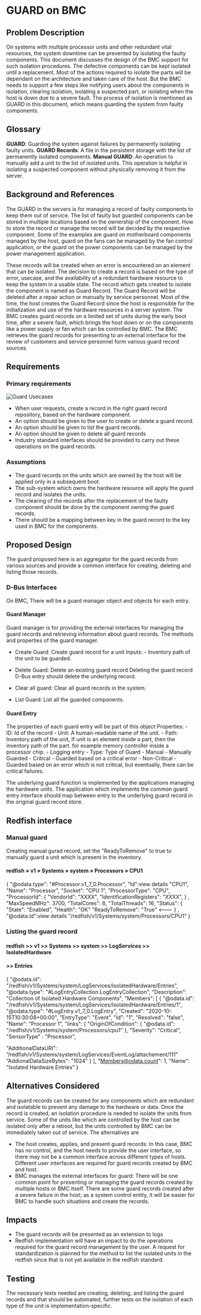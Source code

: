 # GUARD on BMC

## Problem Description
On systems with multiple processor units and other redundant vital resources,
the system downtime can be prevented by isolating the faulty components. This
document discusses the design of the BMC support for such isolation procedures.
The defective components can be kept isolated until a replacement. Most of the
actions required to isolate the parts will be dependant on the architecture and
taken care of the host. But the BMC needs to support a few steps like notifying
users about the components in isolation, clearing isolation, isolating a
suspected part, or isolating when the host is down due to a severe fault.
The process of isolation is mentioned as GUARD in this document, which means
guarding the system from faulty components.

## Glossary
**GUARD**: Guarding the system against failures by permanently isolating faulty
units.
**GUARD Records**: A file in the persistent storage with the list of
permanently isolated components.
**Manual GUARD**: An operation to manually add a unit to the list of isolated
units. This operation is helpful in isolating a suspected component without
physically removing it from the server.


## Background and References

The GUARD in the servers is for managing a record of faulty components to keep
them out of service. The list of faulty but guarded components can be stored in
multiple locations based on the ownership of the component. How to store the
record or manage the record will be decided by the respective component.
Some of the examples are guard on motherboard components managed by
the host, guard on the fans can be managed by the fan control application, or
the guard on the power components can be managed by the power
management application.

These records will be created when an error is encountered on an element
that can be isolated. The decision to create a record is based on the type of
error, usecase, and the availability of a redundant hardware resource to keep
the system in a usable state. The record which gets created to isolate the
component is named as Guard Record. The Guard Record will be deleted after
a repair action or manually by service personnel. Most of the time, the host
creates the Guard Record since the host is responsible for the initialization
and use of the hardware resources in a server system. The BMC creates guard
records on a limited set of units during the early boot time, after a severe
fault, which brings the host down or on the components like a power supply or
fan which can be controlled by BMC. The BMC retrieves the guard records for
presenting to an external interface for the review of customers and service
personnel form various guard record sources.

## Requirements
### Primary requirements
![Guard Usecases](https://user-images.githubusercontent.com/16666879/70852658-0edfda80-1eca-11ea-9d70-c81a690c78f2.jpeg)
- When user requests, create a record in the right guard record repository,
  based on the hardware component.
- An option should be given to the user to create or delete a guard record.
- An option should be given to list the guard records.
- An option should be given to delete all guard records
- Industry standard interfaces should be provided to carry out these operations
  on the guard records.

### Assumptions
- The guard records on the units which are owned by the host will be applied
  only in a subsequent boot.
- The sub-system which owns the hardware resource will apply the guard record
  and isolates the units.
- The clearing of the records after the replacement of the faulty component
  should be done by the component owning the guard records.
- There should be a mapping between key in the guard record to the key used in
  BMC for the components.

## Proposed Design
The guard proposed here is an aggregator for the guard records from various
sources and provide a common interface for creating, deleting and listing those
records.

### D-Bus Interfaces
On BMC, There will be a guard manager object and objects for each entry.
#### Guard Manager
Guard manager is for providing the external interfaces for managing the guard
records and retrieving information about guard records.
The methods and properties of the guard manager.
- Create Guard: Create guard record for a unit
       Inputs:
           - Inventory path of the unit to be guarded.

- Delete Guard: Delete an existing guard record
       Deleting the guard record D-Bus entry should delete the underlying
       record.

- Clear all guard: Clear all guard records in the system.

- List Guard:  List all the guarded components.

#### Guard Entry
The properties of each guard entry will be part of this object
Properties:
        - ID: Id of the record
        - Unit: A human-readable name of the unit.
        - Path: Inventory path of the unit, If unit is an element
                inside a part, then the inventory path of the part.
                for example memory controller inside a processor chip.
        - Logging entry
        - Type: Type of Guard
                - Manual - Manually Guarded
                - Critical  - Guarded based on a critical error
                - Non-Critical - Guarded based on an error which is not
                  critical, but eventually, there can be critical failures.

The underlying guard function is implemented by the applications managing the
hardware units. The application which implements the common guard entry
interface should map between entry to the underlying guard record in the
original guard record store.

## Redfish interface

### Manual guard
Creating manual gurad record, set the "ReadyToRemove" to true to manually guard
a unit which is present in the inventory.
#### redfish » v1 » Systems » system » Processors » CPU1
{
  "@odata.type": "#Processor.v1_7_0.Processor",
  "Id":view details "CPU1",
  "Name": "Processor",
   "Socket": "CPU 1",
  "ProcessorType": "CPU",
  "ProcessorId":
   {
       "VendorId": "XXXX",
       "IdentificationRegisters": "XXXX",
   } ,
   "MaxSpeedMHz": 3700,
   "TotalCores": 8,
   "TotalThreads": 16,
   "Status":
   {
        "State": "Enabled",
        "Health": "OK"
       "ReadyToRemove": "True" <---
    } ,
    "@odata.id":view details "/redfish/v1/Systems/system/Processors/CPU1"
}
### Listing the guard record

#### redfish >> v1 >> Systems >> system >> LogServices >> IsolatedHardware
#### >> Entries
{
  "@odata.id": "/redfish/v1/Systems/system/LogServices/IsolatedHardware/Entries",
  "@odata.type": "#LogEntryCollection.LogEntryCollection",
  "Description": "Collection of Isolated Hardware Components",
  "Members": [
    {
      "@odata.id":
"/redfish/v1/Systems/system/LogServices/IsolatedHardware/Entries/1",
      "@odata.type": "#LogEntry.v1_7_0.LogEntry",
      "Created": "2020-10-15T10:30:08+00:00",
      "EntryType": "Event",
      "Id": "1",
      "Resolved": "false",
      "Name": "Processor 1",
      "links":  {
                 "OriginOfCondition": {
                        "@odata.id":
"/redfish/v1/Systems/system/Processors/cpu1"
                    },
      "Severity": "Critical",
       "SensorType" : "Processor",

 "AdditionalDataURI":
“/redfish/v1/Systems/system/LogServices/EventLog/attachement/111"
 “AddionalDataSizeBytes": "1024"
  }
  ],
  "Members@odata.count": 1,
  "Name": "Isolated Hardware Entries"
  }


## Alternatives Considered

The guard records can be created for any components which are redundant and
isolatable to prevent any damage to the hardware or data. Once the record is
created, an isolation procedure is needed to isolate the units from service.
Some of the units like which are controlled by the host can be isolated only
after a reboot, but the units controlled by BMC can be immediately taken out of
service. The alternatives are
- The host creates, applies, and present guard records: In this case,
  BMC has no control, and the host needs to provide the user interface,
  so there may not be a common interface across different types of hosts.
  Different user interfaces are required for guard records created by
  BMC and host.
- BMC manages the external interfaces for guard: There will be one common
  point for presenting or managing the guard records created by multiple hosts
  or BMC itself. There are some guard records created after a severe failure
  in the host; as a system control entity, it will be easier for BMC
  to handle such situations and create the records.


## Impacts
- The guard records will be presented as an extension to logs
- Redfish implementation will have an impact to do the operations required
  for the guard record management by the user. A request for standardization is
  planned for the method to list the isolated units in the redfish since that
  is not yet available in the redfish standard.

## Testing
The necessary tests needed are creating, deleting, and listing the guard
records and that should be automated, further tests on the isolation of each
type of the unit is implementation-specific.
